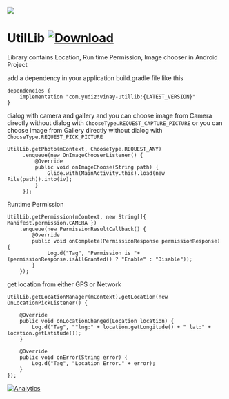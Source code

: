  <a href='https://bintray.com/vinay/android/UtilLib?source=watch' alt='Get automatic notifications about new "UtilLib" versions'><img src='https://www.bintray.com/docs/images/bintray_badge_color.png'></a> 
 # UtilLib [ ![Download](https://api.bintray.com/packages/vinay/android/UtilLib/images/download.svg) ](https://bintray.com/vinay/android/UtilLib/_latestVersion)

Library contains Location, Run time Permission, Image chooser in Android Project

add a dependency in your application build.gradle file like this
``` 
dependencies {
    implementation "com.yudiz:vinay-utillib:{LATEST_VERSION}"
}
```


dialog with camera and gallery
and you can choose image from Camera directly without dialog with `ChooseType.REQUEST_CAPTURE_PICTURE`
or you can choose image from Gallery directly without dialog with `ChooseType.REQUEST_PICK_PICTURE`
```
UtilLib.getPhoto(mContext, ChooseType.REQUEST_ANY)
     .enqueue(new OnImageChooserListener() {
         @Override
         public void onImageChoose(String path) {
             Glide.with(MainActivity.this).load(new File(path)).into(iv);
         }
     });
```

Runtime Permission
```
UtilLib.getPermission(mContext, new String[]{ Manifest.permission.CAMERA })
    .enqueue(new PermissionResultCallback() {
        @Override
        public void onComplete(PermissionResponse permissionResponse) {
             Log.d("Tag", "Permission is "+(permissionResponse.isAllGranted() ? "Enable" : "Disable"));
        }
    });
```

get location from either GPS or Network
```
UtilLib.getLocationManager(mContext).getLocation(new OnLocationPickListener() {

    @Override
    public void onLocationChanged(Location location) {
        Log.d("Tag", ""lng:" + location.getLongitude() + " lat:" + location.getLatitude());
    }

    @Override
    public void onError(String error) {
        Log.d("Tag", "Location Error." + error);
    }
});
```

[![Analytics](https://ga-beacon.appspot.com/UA-136409797-3/VinayRathod/UtilLib)](https://github.com/VinayRathod)
